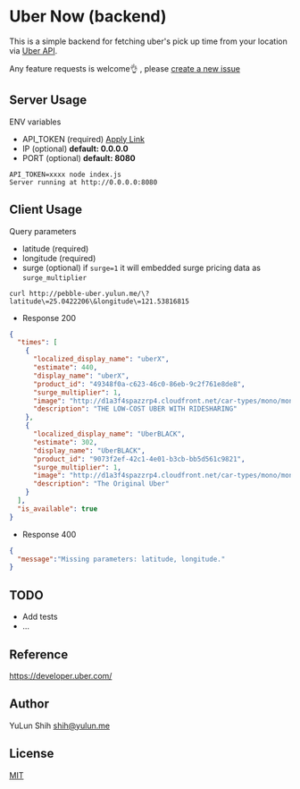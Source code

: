 Uber Now (backend)
==================

This is a simple backend for fetching uber's pick up time from your location via [Uber API](https://developer.uber.com/).

Any feature requests is welcome:ok_hand: , please [create a new issue](https://github.com/imZack/pebble-uber-backend/issues/new)

Server Usage
------------
ENV variables
- API_TOKEN  (required) [Apply Link](https://developer.uber.com/)
- IP (optional) **default: 0.0.0.0**
- PORT (optional) **default: 8080**

```
API_TOKEN=xxxx node index.js
Server running at http://0.0.0.0:8080
```

Client Usage
------------
Query parameters
- latitude (required)
- longitude (required)
- surge (optional) if `surge=1` it will embedded surge pricing data as `surge_multiplier`

```
curl http://pebble-uber.yulun.me/\?latitude\=25.0422206\&longitude\=121.53816815
```

- Response 200
```json
{
  "times": [
    {
      "localized_display_name": "uberX",
      "estimate": 440,
      "display_name": "uberX",
      "product_id": "49348f0a-c623-46c0-86eb-9c2f761e8de8",
      "surge_multiplier": 1,
      "image": "http://d1a3f4spazzrp4.cloudfront.net/car-types/mono/mono-uberx.png",
      "description": "THE LOW-COST UBER WITH RIDESHARING"
    },
    {
      "localized_display_name": "UberBLACK",
      "estimate": 302,
      "display_name": "UberBLACK",
      "product_id": "9073f2ef-42c1-4e01-b3cb-bb5d561c9821",
      "surge_multiplier": 1,
      "image": "http://d1a3f4spazzrp4.cloudfront.net/car-types/mono/mono-black.png",
      "description": "The Original Uber"
    }
  ],
  "is_available": true
}
```

- Response 400
```json
{
  "message":"Missing parameters: latitude, longitude."
}
```

TODO
----
- Add tests
- ...

Reference
---------
https://developer.uber.com/

Author
------
YuLun Shih shih@yulun.me

License
-------
[MIT](http://yulun.mit-license.org/)
